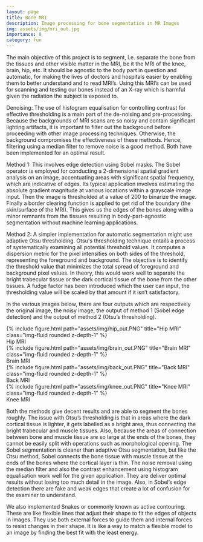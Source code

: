 ```yaml
---
layout: page
title: Bone MRI
description: Image processing for bone segmentation in MR Images
img: assets/img/mri_out.jpg
importance: 8
category: fun
---
```


The main objective of this project is to segment, i.e. separate the bone from the tissues and other visible matter in the MRI, be it the MRI of the knee, brain, hip, etc. It should be agnostic to the body part in question and automatic, for making the lives of doctors and hospitals easier by enabling them to better understand and to read MRI’s. Using this MRI’s can be used for scanning and testing our bones instead of an X-ray which is harmful given the radiation the subject is exposed to.

Denoising: The use of histogram equalisation for controlling contrast for effective thresholding is a main part of the de-noising and pre-processing. Because the backgrounds of MRI scans are so noisy and contain significant lighting artifacts, it is important to filter out the background before proceeding with other image processing techniques. Otherwise, the background compromises the effectiveness of these methods. Hence, filtering using a median filter to remove noise is a good method. Both have been implemented for an optimal result.

Method 1: This involves edge detection using Sobel masks. The Sobel operator is employed for conducting a 2-dimensional spatial gradient analysis on an image, accentuating areas with significant spatial frequency, which are indicative of edges. Its typical application involves estimating the absolute gradient magnitude at various locations within a grayscale image input. Then the image is thresholded at a value of 200 to binarize the image. Finally a border clearing function is applied to get rid of the boundary (the skin/surface of the MRI). This gives us the edges of the bones along with a minor remnants from the tissues resulting in body-part-agnostic segmentation without machine learning applications.

Method 2: A simpler implementation for automatic segmentation might use adaptive Otsu thresholding. Otsu's thresholding technique entails a process of systematically examining all potential threshold values. It computes a dispersion metric for the pixel intensities on both sides of the threshold, representing the foreground and background. The objective is to identify the threshold value that minimizes the total spread of foreground and background pixel values. In theory, this would work well to separate the bright trabecular tissue or the dark cortical tissue of the bone from the other tissues. A fudge factor has been introduced which the user can input, the thresholding value will be scaled by that amount if it isn’t satisfactory.

In the various images below, there are four outputs which are respectively the original image, the noisy image, the output of method 1 (Sobel edge detection) and the output of method 2 (Otsu’s thresholding).

<div class="img">
        {% include figure.html path="assets/img/hip_out.PNG" title="Hip MRI" class="img-fluid rounded z-depth-1" %}
</div>
<div class="caption">
    Hip MRI
</div>

<div class="img">
        {% include figure.html path="assets/img/brain_out.PNG" title="Brain MRI" class="img-fluid rounded z-depth-1" %}
</div>
<div class="caption">
    Brain MRI
</div>

<div class="img">
        {% include figure.html path="assets/img/back_out.PNG" title="Back MRI" class="img-fluid rounded z-depth-1" %}
</div>
<div class="caption">
    Back MRI
</div>

<div class="img">
        {% include figure.html path="assets/img/knee_out.PNG" title="Knee MRI" class="img-fluid rounded z-depth-1" %}
</div>
<div class="caption">
    Knee MRI
</div>

Both the methods give decent results and are able to segment the bones roughly. The issue with
Otsu’s thresholding is that in areas where the dark cortical tissue
is lighter, it gets labelled as a bright area, thus connecting the
bright trabecular and muscle tissues. Also, because the areas of
connection between bone and muscle tissue are so large at the
ends of the bones, they cannot be easily split with operations such
as morphological opening. The Sobel segmentation is cleaner than
adaptive Otsu segmentation, but like the Otsu method, Sobel
connects the bone tissue with muscle tissue at the ends of the
bones where the cortical layer is thin. The noise removal using the
median filter and also the contrast enhancement using histogram
equalisation work well for the given application. They are deliver optimal results
without losing too much detail in the image. Also, in Sobel’s edge
detection there are fake and weak edges that create a lot of
confusion for the examiner to understand. 

We also implemented Snakes or commonly known as active contouring. These are like flexible lines that adjust their shape to fit the edges of objects in images. They use both external forces to guide them and internal forces to resist changes in their shape. It is like a way to match a flexible model to an image by finding the best fit with the least energy.